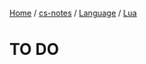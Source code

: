 [Home](https://mengxianbin.github.io) /
[cs-notes](https://mengxianbin.github.io/cs-notes/content) /
[Language](https://mengxianbin.github.io/cs-notes/content/Language) /
[Lua](https://mengxianbin.github.io/cs-notes/content/Language/Lua)

# TO DO
